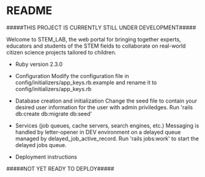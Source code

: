# README

#####THIS PROJECT IS CURRENTLY STILL UNDER DEVELOPMENT#####

Welcome to STEM_LAB, the web portal for bringing together experts, educators and
students of the STEM fields to collaborate on real-world citizen science projects
tailored to children.

* Ruby version
2.3.0

* Configuration
Modify the configuration file in config/initializers/app_keys.rb.example and
rename it to config/initializers/app_keys.rb

* Database creation and initialization
Change the seed file to contain your desired user information for the user with
admin priviledges.
Run 'rails db:create db:migrate db:seed'

* Services (job queues, cache servers, search engines, etc.)
Messaging is handled by letter-opener in DEV environment on a delayed queue
managed by delayed_job_active_record.  Run 'rails jobs:work' to start the delayed
jobs queue.

* Deployment instructions

#####NOT YET READY TO DEPLOY#####

